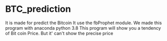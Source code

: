 # BTC_prediction
It is made for predict the Bitcoin
It use the fbProphet module. 
We made this program with anaconda python 3.8
This program will show you a tendency of Bit coin Price.
But it' can't show the precise price
